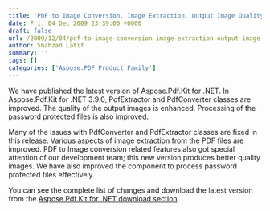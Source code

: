 ```yaml
---
title: 'PDF to Image Conversion, Image Extraction, Output Image Quality, and Password Protected File Processing Features are Improved'
date: Fri, 04 Dec 2009 23:39:00 +0000
draft: false
url: /2009/12/04/pdf-to-image-conversion-image-extraction-output-image-quality-and-password-protected-file-processing-features-are-improved/
author: Shahzad Latif
summary: ''
tags: []
categories: ['Aspose.PDF Product Family']
---
```


We have published the latest version of Aspose.Pdf.Kit for .NET. In Aspose.Pdf.Kit for .NET 3.9.0, PdfExtractor and PdfConverter classes are improved. The quality of the output images is enhanced. Processing of the password protected files is also improved.  
  
Many of the issues with PdfConverter and PdfExtractor classes are fixed in this release. Various aspects of image extraction from the PDF files are improved. PDF to Image conversion related features also got special attention of our development team; this new version produces better quality images. We have also improved the component to process password protected files effectively.  
  
You can see the complete list of changes and download the latest version from the [Aspose.Pdf.Kit for .NET download section][1].




[1]: http://www.aspose.com/community/files/51/.net-components/aspose.pdf.kit-for-.net/default.aspx




